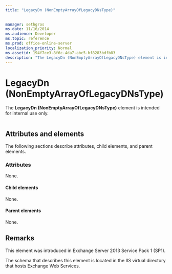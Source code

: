 ```yaml
---
title: "LegacyDn (NonEmptyArrayOfLegacyDNsType)"
 
 
manager: sethgros
ms.date: 11/16/2014
ms.audience: Developer
ms.topic: reference
ms.prod: office-online-server
localization_priority: Normal
ms.assetid: 194f7ce3-8f6c-4da7-abc5-bf8283bdfb83
description: "The LegacyDn (NonEmptyArrayOfLegacyDNsType) element is intended for internal use only."
---
```


# LegacyDn (NonEmptyArrayOfLegacyDNsType)

The **LegacyDn (NonEmptyArrayOfLegacyDNsType)** element is intended for internal use only. 
  
```

```

## Attributes and elements

The following sections describe attributes, child elements, and parent elements.
  
### Attributes

None.
  
#### Child elements

None.
  
#### Parent elements

None.
  
## Remarks

This element was introduced in Exchange Server 2013 Service Pack 1 (SP1).
  
The schema that describes this element is located in the IIS virtual directory that hosts Exchange Web Services.
  

